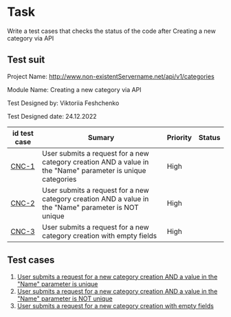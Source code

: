 

# Task



Write a test cases that checks the status of the code after  Creating a new category via API


## Test suit



Project Name:	http://www.non-existentServername.net/api/v1/categories

Module Name:	 Creating a new category via API

Test Designed by:	Viktoriia Feshchenko

Test Designed date:	24.12.2022

id test case | Sumary | Priority | Status
--- | --- | --- | ---
[CNC-1](https://docs.google.com/spreadsheets/d/1Equ1_ZE7_XS94r97fK_vtRb6F1Vwp1EA_jpILSB8KpQ/edit?usp=share_link) | User submits a request for a new category creation AND a value in the "Name" parameter is unique categories			| High | 
[CNC-2](https://docs.google.com/spreadsheets/d/1A4_1YmPT6nyxgdgDHW3Ql4ZLM1kaaR3gQkU81QL5DO8/edit?usp=share_link) | User submits a request for a new category creation AND a value in the "Name" parameter is NOT unique	| High | 
[CNC-3](https://docs.google.com/spreadsheets/d/1_6jp2GRhWapj2tCie9XGnEAu0N8MJsADe3dRVkV2P0c/edit?usp=share_link) | User submits a request for a new category creation with empty fields	| High | 

## Test cases


1. [User submits a request for a new category creation AND a value in the "Name" parameter is unique](https://docs.google.com/spreadsheets/d/1Equ1_ZE7_XS94r97fK_vtRb6F1Vwp1EA_jpILSB8KpQ/edit?usp=share_link)
2. [User submits a request for a new category creation AND a value in the "Name" parameter is NOT unique](https://docs.google.com/spreadsheets/d/1A4_1YmPT6nyxgdgDHW3Ql4ZLM1kaaR3gQkU81QL5DO8/edit?usp=share_link)
3. [User submits a request for a new category creation with empty fields](https://docs.google.com/spreadsheets/d/1_6jp2GRhWapj2tCie9XGnEAu0N8MJsADe3dRVkV2P0c/edit?usp=share_link)